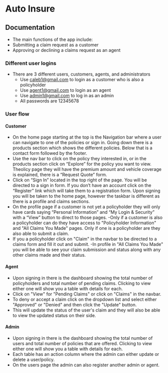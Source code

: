 # Auto Insure
## Documentation
-	The main functions of the app include:
-	Submitting a claim request as a customer
-	Approving or declining a claims request as an agent
### Different user logins
-	There are 3 different users, customers, agents, and administrators
    - Use caleb1@gmail.com to login as a customer who is also a policyholder
    - Use agent1@gmail.com to login as an agent
    - Use admin1@gmail.com to log in as an admin
    - All passwords are 12345678
### User flow
#### Customer
- On the home page starting at the top is the Navigation bar where a user can navigate to one of the policies or sign in. Going down there is a products section which shows the different policies. Below that is a contact form followed by the footer.
- Use the nav bar to click on the policy they interested in, or in the products section click on “Explore” for the policy you want to view.
Theolicy page they will have the premium amount and vehicle coverage is explained, there is a “Request Quote” form.
- Click on “Sign In” located in the top right of the page. You will be directed to a sign in form. If you don’t have an account click on the “Register” link which will take them to a registration form.
Upon signing you will be taken to the home page, however the taskbar is different as there is a profile and claims sections.
- On the profile page if a customer is not yet a policyholder they will only have cards saying “Personal Information” and “My Login & Security” with a “View” button to direct to those pages. 
-Only if a customer is also a policyholder can do they have access to "Policyholder Information" and "All Claims You Made" pages. Only if one is a policyholder are they also able to submit a claim.
- If you a policyholder click on "Claim" in the navbar to be directed to a claims form and fill it out and submit.
-In profile in "All Claims You Made" you will be able to see your claim submission and status along with any other claims made and their status.
#### Agent
- Upon signing in there is the dashboard showing the total number of policyholders and total number of pending claims. Clicking to view either one will show you a table with details for each.
- Click on "View" for "Pending Claims" or click on "Claims" in the navbar.
- To deny or accept a claim click on the dropdown list and select either "Approved" or "Denied" and then click the "Update" button.
- This will update the status of the user's claim and they will also be able to view the updated status on their side.
#### Admin
- Upon signing in there is the dashboard showing the total number of users and total number of policies that are offered. Clicking to view either one will show you a table with details for each.
- Each table has an action column where the admin can either update or delete a user/policy.
- On the users page the admin can also register another admin or agent.